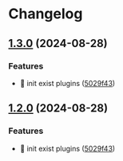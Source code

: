 # Changelog

## [1.3.0](https://github.com/Aimerny/MCDRPlugins/compare/PlayerLastPlay-v1.2.0...PlayerLastPlay-v1.3.0) (2024-08-28)


### Features

* :tada: init exist plugins ([5029f43](https://github.com/Aimerny/MCDRPlugins/commit/5029f430f3a376878270a08124a73cad63af7bc5))

## [1.2.0](https://github.com/Aimerny/MCDRPlugins/compare/player_last_play-v1.1.3...player_last_play-v1.2.0) (2024-08-28)


### Features

* :tada: init exist plugins ([5029f43](https://github.com/Aimerny/MCDRPlugins/commit/5029f430f3a376878270a08124a73cad63af7bc5))
